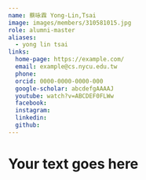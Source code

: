 ```yaml
---
name: 蔡咏霖 Yong-Lin,Tsai 
image: images/members/310581015.jpg 
role: alumni-master
aliases:
  - yong lin tsai
links:
  home-page: https://example.com/
  email: example@cs.nycu.edu.tw
  phone: 
  orcid: 0000-0000-0000-000
  google-scholar: abcdefgAAAAJ
  youtube: watch?v=ABCDEF0FLWw
  facebook:
  instagram:
  linkedin:
  github:
---
```

# Your text goes here
